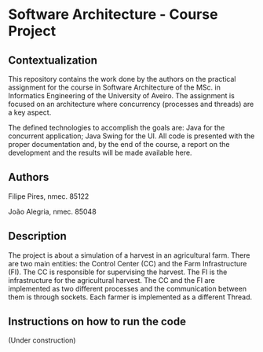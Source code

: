 # Software Architecture - Course Project

## Contextualization

This repository contains the work done by the authors on the practical assignment for the course in Software Architecture of the MSc. in Informatics Engineering of the University of Aveiro.
The assignment is focused on an architecture where concurrency (processes and threads) are a key aspect.

The defined technologies to accomplish the goals are: Java for the concurrent application; Java Swing for the UI.
All code is presented with the proper documentation and, by the end of the course, a report on the development and the results will be made available here.

## Authors

Filipe Pires, nmec. 85122

João Alegria, nmec. 85048

## Description

The project is about a simulation of a harvest in an agricultural farm.
There are two main entities: the Control Center (CC) and the Farm Infrastructure (FI). 
The CC is responsible for supervising the harvest.
The FI is the infrastructure for the agricultural harvest.
The CC and the FI are implemented as two different processes and the communication between them is through sockets.
Each farmer is implemented as a different Thread.

## Instructions on how to run the code

(Under construction)



